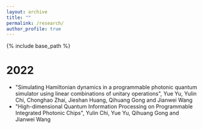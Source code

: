 ```yaml
---
layout: archive
title: ""
permalink: /research/
author_profile: true
---
```


{% include base_path %}

2022
======
* "Simulating Hamiltonian dynamics in a programmable photonic quantum simulator using linear combinations of unitary operations", Yue Yu, Yulin Chi, Chonghao Zhai, Jieshan Huang, Qihuang Gong and Jianwei Wang
* "High-dimensional Quantum Information Processing on Programmable Integrated Photonic Chips", Yulin Chi, Yue Yu, Qihuang Gong and Jianwei Wang

  
  
